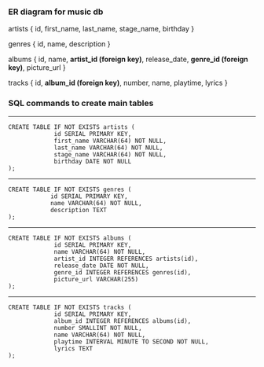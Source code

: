 ### ER diagram for music db

artists { id, first_name, last_name, stage_name, birthday }

genres { id, name, description }

albums { id, name, **artist_id (foreign key)**, release_date, **genre_id (foreign key)**, picture_url }

tracks { id, **album_id (foreign key)**, number, name, playtime, lyrics }


### SQL commands to create main tables

***

    CREATE TABLE IF NOT EXISTS artists (  
                 id SERIAL PRIMARY KEY,  
                 first_name VARCHAR(64) NOT NULL,  
                 last_name VARCHAR(64) NOT NULL,  
                 stage_name VARCHAR(64) NOT NULL,  
                 birthday DATE NOT NULL  
    );  

***

    CREATE TABLE IF NOT EXISTS genres (  
                id SERIAL PRIMARY KEY,  
                name VARCHAR(64) NOT NULL,  
                description TEXT  
    );  

***

    CREATE TABLE IF NOT EXISTS albums (  
                 id SERIAL PRIMARY KEY,  
                 name VARCHAR(64) NOT NULL,  
                 artist_id INTEGER REFERENCES artists(id),  
                 release_date DATE NOT NULL,  
                 genre_id INTEGER REFERENCES genres(id),  
                 picture_url VARCHAR(255)  
    );  

***

    CREATE TABLE IF NOT EXISTS tracks (  
                 id SERIAL PRIMARY KEY,  
                 album_id INTEGER REFERENCES albums(id),  
                 number SMALLINT NOT NULL,  
                 name VARCHAR(64) NOT NULL,  
                 playtime INTERVAL MINUTE TO SECOND NOT NULL,  
                 lyrics TEXT  
    );  